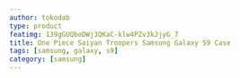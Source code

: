 ```yaml
---
author: tokodab
type: product
featimg: 139gGUQbeDWj3QKaC-klw4PZv3kJjyG_7
title: One Piece Saiyan Troopers Samsung Galaxy S9 Case
tags: [samsung, galaxy, s9]
category: [samsung]
---
```

